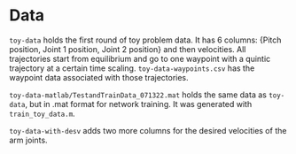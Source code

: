 # Data

```toy-data``` holds the first round of toy problem data. It has 6 columns: {Pitch position, Joint 1 position, Joint 2 position} and then velocities. All trajectories start from equilibrium and go to one waypoint with a quintic trajectory at a certain time scaling. ```toy-data-waypoints.csv``` has the waypoint data associated with those trajectories. 

```toy-data-matlab/TestandTrainData_071322.mat``` holds the same data as ```toy-data```, but in .mat format for network training. It was generated with ```train_toy_data.m```. 

```toy-data-with-desv``` adds two more columns for the desired velocities of the arm joints. 